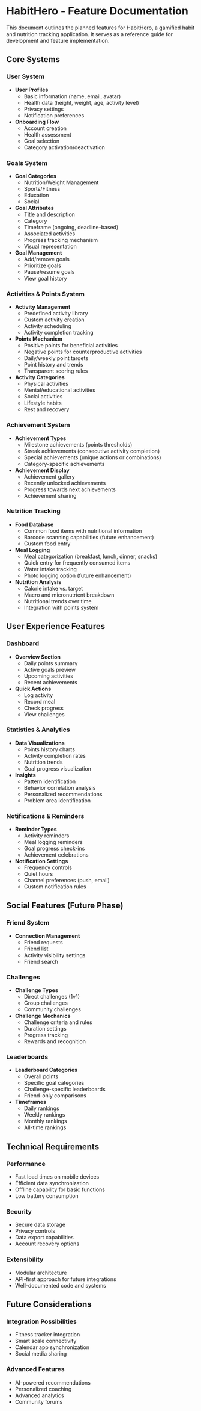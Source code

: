 # HabitHero - Feature Documentation

This document outlines the planned features for HabitHero, a gamified habit and nutrition tracking application. It serves as a reference guide for development and feature implementation.

## Core Systems

### User System
- **User Profiles**
  - Basic information (name, email, avatar)
  - Health data (height, weight, age, activity level)
  - Privacy settings
  - Notification preferences
- **Onboarding Flow**
  - Account creation
  - Health assessment
  - Goal selection
  - Category activation/deactivation

### Goals System
- **Goal Categories**
  - Nutrition/Weight Management
  - Sports/Fitness
  - Education
  - Social
- **Goal Attributes**
  - Title and description
  - Category
  - Timeframe (ongoing, deadline-based)
  - Associated activities
  - Progress tracking mechanism
  - Visual representation
- **Goal Management**
  - Add/remove goals
  - Prioritize goals
  - Pause/resume goals
  - View goal history

### Activities & Points System
- **Activity Management**
  - Predefined activity library
  - Custom activity creation
  - Activity scheduling
  - Activity completion tracking
- **Points Mechanism**
  - Positive points for beneficial activities
  - Negative points for counterproductive activities
  - Daily/weekly point targets
  - Point history and trends
  - Transparent scoring rules
- **Activity Categories**
  - Physical activities
  - Mental/educational activities
  - Social activities
  - Lifestyle habits
  - Rest and recovery

### Achievement System
- **Achievement Types**
  - Milestone achievements (points thresholds)
  - Streak achievements (consecutive activity completion)
  - Special achievements (unique actions or combinations)
  - Category-specific achievements
- **Achievement Display**
  - Achievement gallery
  - Recently unlocked achievements
  - Progress towards next achievements
  - Achievement sharing

### Nutrition Tracking
- **Food Database**
  - Common food items with nutritional information
  - Barcode scanning capabilities (future enhancement)
  - Custom food entry
- **Meal Logging**
  - Meal categorization (breakfast, lunch, dinner, snacks)
  - Quick entry for frequently consumed items
  - Water intake tracking
  - Photo logging option (future enhancement)
- **Nutrition Analysis**
  - Calorie intake vs. target
  - Macro and micronutrient breakdown
  - Nutritional trends over time
  - Integration with points system

## User Experience Features

### Dashboard
- **Overview Section**
  - Daily points summary
  - Active goals preview
  - Upcoming activities
  - Recent achievements
- **Quick Actions**
  - Log activity
  - Record meal
  - Check progress
  - View challenges

### Statistics & Analytics
- **Data Visualizations**
  - Points history charts
  - Activity completion rates
  - Nutrition trends
  - Goal progress visualization
- **Insights**
  - Pattern identification
  - Behavior correlation analysis
  - Personalized recommendations
  - Problem area identification

### Notifications & Reminders
- **Reminder Types**
  - Activity reminders
  - Meal logging reminders
  - Goal progress check-ins
  - Achievement celebrations
- **Notification Settings**
  - Frequency controls
  - Quiet hours
  - Channel preferences (push, email)
  - Custom notification rules

## Social Features (Future Phase)

### Friend System
- **Connection Management**
  - Friend requests
  - Friend list
  - Activity visibility settings
  - Friend search

### Challenges
- **Challenge Types**
  - Direct challenges (1v1)
  - Group challenges
  - Community challenges
- **Challenge Mechanics**
  - Challenge criteria and rules
  - Duration settings
  - Progress tracking
  - Rewards and recognition

### Leaderboards
- **Leaderboard Categories**
  - Overall points
  - Specific goal categories
  - Challenge-specific leaderboards
  - Friend-only comparisons
- **Timeframes**
  - Daily rankings
  - Weekly rankings
  - Monthly rankings
  - All-time rankings

## Technical Requirements

### Performance
- Fast load times on mobile devices
- Efficient data synchronization
- Offline capability for basic functions
- Low battery consumption

### Security
- Secure data storage
- Privacy controls
- Data export capabilities
- Account recovery options

### Extensibility
- Modular architecture
- API-first approach for future integrations
- Well-documented code and systems

## Future Considerations

### Integration Possibilities
- Fitness tracker integration
- Smart scale connectivity
- Calendar app synchronization
- Social media sharing

### Advanced Features
- AI-powered recommendations
- Personalized coaching
- Advanced analytics
- Community forums
